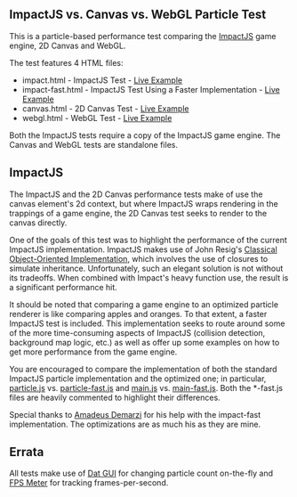 ## ImpactJS vs. Canvas vs. WebGL Particle Test

This is a particle-based performance test comparing the [ImpactJS](http://impactjs.com/) game engine, 2D Canvas and WebGL.

The test features 4 HTML files:

- impact.html - ImpactJS Test - [Live Example](http://ninjaspankypants.com/particle_test/impact.html)
- impact-fast.html - ImpactJS Test Using a Faster Implementation - [Live Example](http://ninjaspankypants.com/particle_test/impact-fast.html)
- canvas.html - 2D Canvas Test - [Live Example](http://ninjaspankypants.com/particle_test/canvas.html)
- webgl.html - WebGL Test - [Live Example](http://ninjaspankypants.com/particle_test/webgl.html)

Both the ImpactJS tests require a copy of the ImpactJS game engine. The Canvas and WebGL tests are standalone files.

## ImpactJS

The ImpactJS and the 2D Canvas performance tests make of use the canvas element's 2d context, but where ImpactJS wraps rendering in the trappings of a game engine, the 2D Canvas test seeks to render to the canvas directly.

One of the goals of this test was to highlight the performance of the current ImpactJS implementation. ImpactJS makes use of John Resig's [Classical Object-Oriented Implementation](http://ejohn.org/blog/simple-javascript-inheritance/), which involves the use of closures to simulate inheritance. Unfortunately, such an elegant solution is not without its tradeoffs. When combined with Impact's heavy function use, the result is a significant performance hit.

It should be noted that comparing a game engine to an optimized particle renderer is like comparing apples and oranges. To that extent, a faster ImpactJS test is included. This implementation seeks to route around some of the more time-consuming aspects of ImpactJS (collision detection, background map logic, etc.) as well as offer up some examples on how to get more performance from the game engine.

You are encouraged to compare the implementation of both the standard ImpactJS particle implementation and the optimized one; in particular, [particle.js](lib/game/entities/particle.js) vs. [particle-fast.js](lib/game/entities/particle-fast.js) and [main.js](lib/game/main.js) vs. [main-fast.js](lib/game/main-fast.js). Both the *-fast.js files are heavily commented to highlight their differences.

Special thanks to [Amadeus Demarzi](https://github.com/amadeus) for his help with the impact-fast implementation. The optimizations are as much his as they are mine.

## Errata

All tests make use of [Dat GUI](https://code.google.com/p/dat-gui/) for changing particle count on-the-fly and [FPS Meter](http://darsa.in/fpsmeter/) for tracking frames-per-second.
